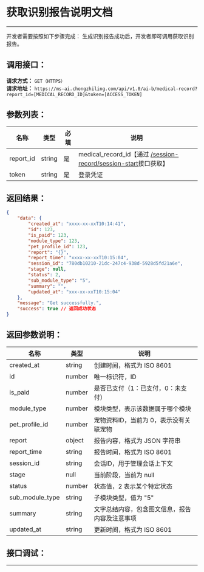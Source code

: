 # 获取识别报告说明文档
---
开发者需要按照如下步骤完成：
生成识别报告成功后，开发者即可调用获取识别报告。

## 调用接口：
**请求方式：** `GET（HTTPS）`  
**请求地址：** `https://ms-ai.chongzhiling.com/api/v1.0/ai-b/medical-record?report_id=[MEDICAL_RECORD_ID]&token=[ACCESS_TOKEN]`

## 参数列表：

| 名称      | 类型   | 必填 | 说明                                                                                  |
| --------- | ------ | ---- | ------------------------------------------------------------------------------------- |
| report_id | string | 是   | medical_record_id【通过 [/session-record/session-start](./session-start.md)接口获取】 |
| token     | string | 是   | 登录凭证                                                                              |

## 返回结果：
```json
{
    "data": {
        "created_at": "xxxx-xx-xxT10:14:41",
        "id": 123,
        "is_paid": 123,
        "module_type": 123,
        "pet_profile_id": 123,
        "report": "{}",
        "report_time": "xxxx-xx-xxT10:15:04",
        "session_id": "780db10210-21dc-247c4-938d-5928d5fd21a6e",
        "stage": null,
        "status": 2,
        "sub_module_type": "5",
        "summary": "",
        "updated_at": "xxx-xx-xxT10:15:04"
    },
    "message": "Get successfully.",
    "success": true // 返回成功状态
}
```

## 返回参数说明：
| 名称            | 类型   | 说明                                      |
|-----------------|--------|-------------------------------------------|
| created_at      | string | 创建时间，格式为 ISO 8601                |
| id              | number | 唯一标识符，ID                            |
| is_paid         | number | 是否已支付（1：已支付，0：未支付）       |
| module_type     | number | 模块类型，表示该数据属于哪个模块         |
| pet_profile_id  | number | 宠物资料ID，当前为 0，表示没有关联宠物   |
| report          | object | 报告内容，格式为 JSON 字符串 |
| report_time     | string | 报告时间，格式为 ISO 8601               |
| session_id      | string | 会话ID，用于管理会话上下文               |
| stage           | null   | 当前阶段，当前为 null                    |
| status          | number | 状态值，2 表示某个特定状态               |
| sub_module_type | string | 子模块类型，值为 "5"                     |
| summary         | string | 文字总结内容，包含图文信息，报告内容及注意事项 |
| updated_at      | string | 更新时间，格式为 ISO 8601               |


## 接口调试：
---
<script setup>
import SwaggerUI from '../../../../src/components/SwaggerUI.vue'
</script>

<ClientOnly>
  <SwaggerUI 
    tag="medical-record"
    type="get"
    path="/medical-record" 
  />
</ClientOnly>

